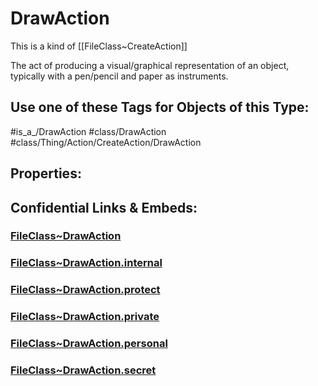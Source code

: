 ﻿---
limit: 9
mapWithTag: true
excludes: 
icon: link-2
version: "2.0"
tagNames:
  - class/DrawAction
  - class/Thing/Action/CreateAction/DrawAction
  - is_a_/DrawAction
  - schema-org/DrawAction
tags:
  - class/FileClass
  - class/DrawAction
  - is_a_/DrawAction
  - class/Thing/Action/CreateAction/DrawAction
extends: FileClass~Thing/FileClass~Action/FileClass~CreateAction
fields: []
---

# DrawAction
This is a kind of [[FileClass~CreateAction]]

The act of producing a visual/graphical representation of an object, typically with a pen/pencil and paper as instruments.


## Use one of these Tags for Objects of this Type:

#is_a_/DrawAction
#class/DrawAction
#class/Thing/Action/CreateAction/DrawAction

## Properties:



## Confidential Links & Embeds: 

### [FileClass~DrawAction](/_public/fileClass/FileClass~Thing/FileClass~Action/FileClass~CreateAction/FileClass~DrawAction.md) 

### [FileClass~DrawAction.internal](/_internal/fileClass/FileClass~Thing/FileClass~Action/FileClass~CreateAction/FileClass~DrawAction.internal.md) 

### [FileClass~DrawAction.protect](/_protect/fileClass/FileClass~Thing/FileClass~Action/FileClass~CreateAction/FileClass~DrawAction.protect.md) 

### [FileClass~DrawAction.private](/_private/fileClass/FileClass~Thing/FileClass~Action/FileClass~CreateAction/FileClass~DrawAction.private.md) 

### [FileClass~DrawAction.personal](/_personal/fileClass/FileClass~Thing/FileClass~Action/FileClass~CreateAction/FileClass~DrawAction.personal.md) 

### [FileClass~DrawAction.secret](/_secret/fileClass/FileClass~Thing/FileClass~Action/FileClass~CreateAction/FileClass~DrawAction.secret.md) 
